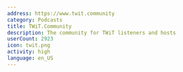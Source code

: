 ```yaml
---
address: https://www.twit.community
category: Podcasts
title: TWiT.Community
description: The community for TWiT listeners and hosts
userCount: 2923
icon: twit.png
activity: high
language: en_US
---
```


